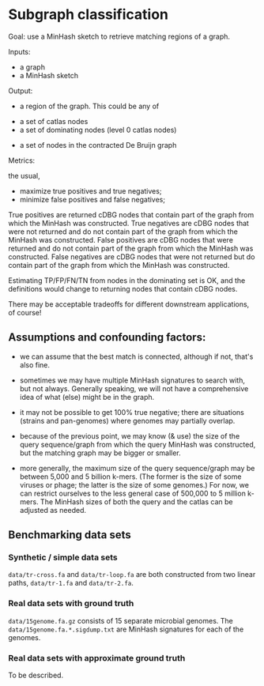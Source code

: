 # Subgraph classification

Goal: use a MinHash sketch to retrieve matching regions of a graph.

Inputs:

* a graph
* a MinHash sketch

Output:

* a region of the graph. This could be any of

 - a set of catlas nodes
 - a set of dominating nodes (level 0 catlas nodes)
 * a set of nodes in the contracted De Bruijn graph
 
Metrics:

the usual,

* maximize true positives and true negatives;
* minimize false positives and false negatives;

True positives are returned cDBG nodes that contain part of the graph
from which the MinHash was constructed.  True negatives are cDBG nodes
that were not returned and do not contain part of the graph from which
the MinHash was constructed.  False positives are cDBG nodes that were
returned and do not contain part of the graph from which the MinHash
was constructed. False negatives are cDBG nodes that were not returned
but do contain part of the graph from which the MinHash was
constructed.

Estimating TP/FP/FN/TN from nodes in the dominating set is OK, and the
definitions would change to returning nodes that contain cDBG nodes.

There may be acceptable tradeoffs for different downstream
applications, of course!

## Assumptions and confounding factors:

* we can assume that the best match is connected, although if not, that's
  also fine.

* sometimes we may have multiple MinHash signatures to search with,
  but not always. Generally speaking, we will not have a comprehensive
  idea of what (else) might be in the graph.
  
* it may not be possible to get 100% true negative; there are
  situations (strains and pan-genomes) where genomes may partially
  overlap.
  
* because of the previous point, we may know (& use) the size of the
  query sequence/graph from which the query MinHash was constructed,
  but the matching graph may be bigger or smaller.
  
* more generally, the maximum size of the query sequence/graph may be
  between 5,000 and 5 billion k-mers.  (The former is the size of some
  viruses or phage; the latter is the size of some genomes.) For now,
  we can restrict ourselves to the less general case of 500,000 to 5
  million k-mers.  The MinHash sizes of both the query and the catlas
  can be adjusted as needed.

## Benchmarking data sets

### Synthetic / simple data sets

`data/tr-cross.fa` and `data/tr-loop.fa` are both constructed from two
linear paths, `data/tr-1.fa` and `data/tr-2.fa`.

### Real data sets with ground truth

`data/15genome.fa.gz` consists of 15 separate microbial genomes.  The
`data/15genome.fa.*.sigdump.txt` are MinHash signatures for each of
the genomes.

### Real data sets with approximate ground truth

To be described.
